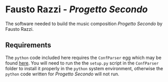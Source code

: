 # Fausto Razzi - *Progetto Secondo*

The software needed to build the music composition *Progetto Secondo* by Fausto Razzi.

## Requirements

The `python` code included here requires the `ConfParser` egg which may be
found [here](https://github.com/nicb/ConfParser). You will need to run the 
the `setup.py` script in the `ConfParser` folder to install it properly in the
`python` system environment, otherwise the `python` code written for *Progetto
Secondo* will not run.
